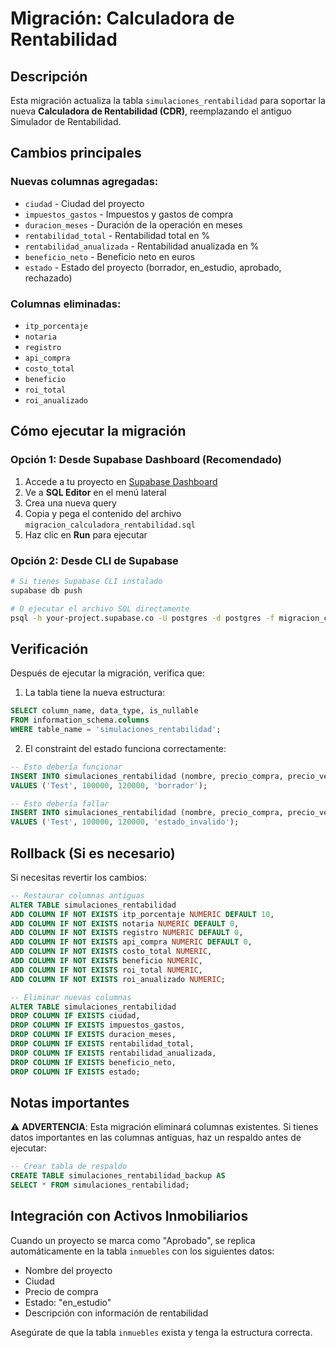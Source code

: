 # Migración: Calculadora de Rentabilidad

## Descripción
Esta migración actualiza la tabla `simulaciones_rentabilidad` para soportar la nueva **Calculadora de Rentabilidad (CDR)**, reemplazando el antiguo Simulador de Rentabilidad.

## Cambios principales

### Nuevas columnas agregadas:
- `ciudad` - Ciudad del proyecto
- `impuestos_gastos` - Impuestos y gastos de compra
- `duracion_meses` - Duración de la operación en meses
- `rentabilidad_total` - Rentabilidad total en %
- `rentabilidad_anualizada` - Rentabilidad anualizada en %
- `beneficio_neto` - Beneficio neto en euros
- `estado` - Estado del proyecto (borrador, en_estudio, aprobado, rechazado)

### Columnas eliminadas:
- `itp_porcentaje`
- `notaria`
- `registro`
- `api_compra`
- `costo_total`
- `beneficio`
- `roi_total`
- `roi_anualizado`

## Cómo ejecutar la migración

### Opción 1: Desde Supabase Dashboard (Recomendado)

1. Accede a tu proyecto en [Supabase Dashboard](https://app.supabase.com)
2. Ve a **SQL Editor** en el menú lateral
3. Crea una nueva query
4. Copia y pega el contenido del archivo `migracion_calculadora_rentabilidad.sql`
5. Haz clic en **Run** para ejecutar

### Opción 2: Desde CLI de Supabase

```bash
# Si tienes Supabase CLI instalado
supabase db push

# O ejecutar el archivo SQL directamente
psql -h your-project.supabase.co -U postgres -d postgres -f migracion_calculadora_rentabilidad.sql
```

## Verificación

Después de ejecutar la migración, verifica que:

1. La tabla tiene la nueva estructura:
```sql
SELECT column_name, data_type, is_nullable 
FROM information_schema.columns 
WHERE table_name = 'simulaciones_rentabilidad';
```

2. El constraint del estado funciona correctamente:
```sql
-- Esto debería funcionar
INSERT INTO simulaciones_rentabilidad (nombre, precio_compra, precio_venta, estado)
VALUES ('Test', 100000, 120000, 'borrador');

-- Esto debería fallar
INSERT INTO simulaciones_rentabilidad (nombre, precio_compra, precio_venta, estado)
VALUES ('Test', 100000, 120000, 'estado_invalido');
```

## Rollback (Si es necesario)

Si necesitas revertir los cambios:

```sql
-- Restaurar columnas antiguas
ALTER TABLE simulaciones_rentabilidad 
ADD COLUMN IF NOT EXISTS itp_porcentaje NUMERIC DEFAULT 10,
ADD COLUMN IF NOT EXISTS notaria NUMERIC DEFAULT 0,
ADD COLUMN IF NOT EXISTS registro NUMERIC DEFAULT 0,
ADD COLUMN IF NOT EXISTS api_compra NUMERIC DEFAULT 0,
ADD COLUMN IF NOT EXISTS costo_total NUMERIC,
ADD COLUMN IF NOT EXISTS beneficio NUMERIC,
ADD COLUMN IF NOT EXISTS roi_total NUMERIC,
ADD COLUMN IF NOT EXISTS roi_anualizado NUMERIC;

-- Eliminar nuevas columnas
ALTER TABLE simulaciones_rentabilidad 
DROP COLUMN IF EXISTS ciudad,
DROP COLUMN IF EXISTS impuestos_gastos,
DROP COLUMN IF EXISTS duracion_meses,
DROP COLUMN IF EXISTS rentabilidad_total,
DROP COLUMN IF EXISTS rentabilidad_anualizada,
DROP COLUMN IF EXISTS beneficio_neto,
DROP COLUMN IF EXISTS estado;
```

## Notas importantes

⚠️ **ADVERTENCIA**: Esta migración eliminará columnas existentes. Si tienes datos importantes en las columnas antiguas, haz un respaldo antes de ejecutar:

```sql
-- Crear tabla de respaldo
CREATE TABLE simulaciones_rentabilidad_backup AS 
SELECT * FROM simulaciones_rentabilidad;
```

## Integración con Activos Inmobiliarios

Cuando un proyecto se marca como "Aprobado", se replica automáticamente en la tabla `inmuebles` con los siguientes datos:
- Nombre del proyecto
- Ciudad
- Precio de compra
- Estado: "en_estudio"
- Descripción con información de rentabilidad

Asegúrate de que la tabla `inmuebles` exista y tenga la estructura correcta.

